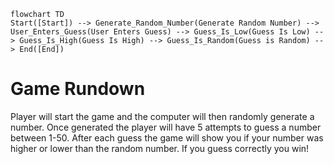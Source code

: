 
```mermaid
flowchart TD
Start([Start]) --> Generate_Random_Number(Generate Random Number) --> User_Enters_Guess(User Enters Guess) --> Guess_Is_Low(Guess Is Low) --> Guess_Is_High(Guess Is High) --> Guess_Is_Random(Guess is Random) --> End([End])
```
# Game Rundown
Player will start the game and the computer will then randomly generate a number. Once generated the player will have 5 attempts to guess a number between 1-50. After each guess the game will show you if your number was higher or lower than the random number. If you guess correctly you win!

